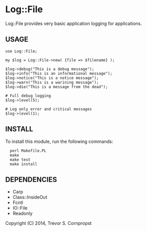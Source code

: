 # Log::File

Log::File provides very basic application logging for applications.

## USAGE

```
use Log::File;

my $log = Log::File->new( {file => $filename} );

$log->debug("This is a debug message");
$log->info("This is an informational message");
$log->notice("This is a notice message");
$log->warn("This is a warining message");
$log->die("This is a message from the dead");

# Full debug logging
$log->level(5);

# Log only error and critical messages
$log->level(1);
```

## INSTALL

To install this module, run the following commands:

```
  perl Makefile.PL
  make
  make test
  make install
```

## DEPENDENCIES

* Carp
* Class::InsideOut
* Fcntl
* IO::File
* Readonly

Copyright (C) 2014, Trevor S. Cornpropst

